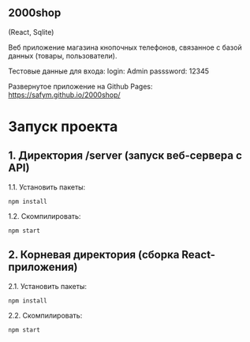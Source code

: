 ## 2000shop
(React, Sqlite)

Веб приложение магазина кнопочных телефонов, связанное с базой данных (товары, пользователи).

Тестовые данные для входа:
login: Admin
passsword: 12345

Развернутое приложение на Github Pages: https://safym.github.io/2000shop/

# Запуск проекта
## 1. Директория /server (запуск веб-сервера с API)
1.1.  Установить пакеты:
```
npm install
```
1.2. Скомпилировать:
```
npm start
```

## 2. Корневая директория (сборка React-приложения)
2.1.  Установить пакеты:
```
npm install
```
2.2. Скомпилировать:
```
npm start
```
